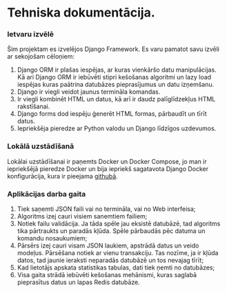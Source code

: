 # Tehniska dokumentācija. 
 
### Ietvaru izvēlē 
 
Šim projektam es izvelējos Django Framework. Es varu pamatot savu izvēli ar sekojošam cēloņiem: 
1. Django ORM ir plašas iespējas, ar kuras vienkāršo datu manipulācijas. Kā ari Django ORM ir iebūvēti stipri kešošanas algoritmi un lazy load iespējas kuras paātrina datubāzes pieprasījumus un datu izņemšanu. 
2. Django ir viegli veidot jaunus termināla komandas. 
3. Ir viegli kombinēt HTML un datus, kā arī ir daudz palīglīdzekļus HTML rakstīšanai. 
4. Django forms dod iespēju ģenerēt HTML formas, pārbaudīt un tīrīt datus. 
5. Iepriekšēja pieredze ar Python valodu un Django līdzīgos uzdevumos. 
 
### Lokālā uzstādīšanā 
 
Lokālai uzstādīšanai ir paņemts Docker un Docker Compose, jo man ir iepriekšējā pieredze Docker un bija iepriekš sagatavota Django Docker konfigurācija, 
kura ir pieejama [githubā](https://github.com/emukans/docker-django). 
 
### Aplikācijas darba gaita 
 
1. Tiek saņemti JSON faili vai no termināla, vai no Web interfeisa; 
2. Algoritms izej cauri visiem sanemtiem failiem; 
3. Notiek failu validācija. Ja tāda spēle jau eksistē datubāzē, tad algoritms tika pārtraukts un paradās kļūda. Spēle pārbaudās pēc datuma un komandu nosaukumiem; 
4. Pārsērs izej cauri visam JSON laukiem, apstrādā datus un veido modeļus. Pārsēšana notiek ar vienu transakciju. Tas nozīme, ja ir kļūda datos, tad jaunie ieraksti neparadās datubāzē un tos nevajag tīrīt; 
5. Kad lietotājs apskata statistikas tabulas, dati tiek ņemti no datubāzes; 
6. Visa gaita strādā iebūvēti kešošanas mehānismi, kuras saglabā pieprasītus datus un lapas Redis datubāze. 
